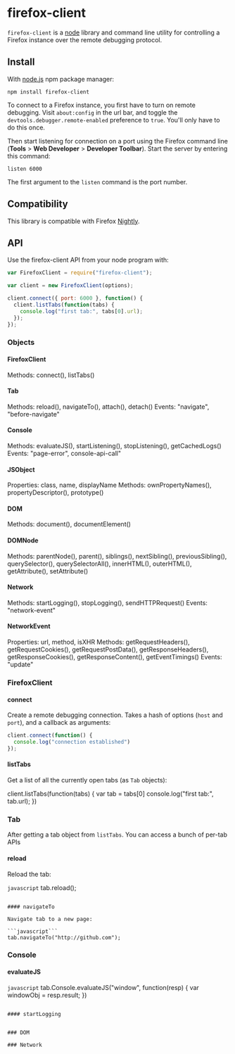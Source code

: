 # firefox-client
`firefox-client` is a [node](nodejs.org) library and command line utility for controlling a Firefox instance over the remote debugging protocol.

## Install
With [node.js](http://nodejs.org/) npm package manager:

	npm install firefox-client

To connect to a Firefox instance, you first have to turn on remote debugging. Visit `about:config` in the url bar, and toggle the `devtools.debugger.remote-enabled` preference to `true`. You'll only have to do this once.

Then start listening for connection on a port using the Firefox command line (**Tools** > **Web Developer** > **Developer Toolbar**). Start the server by entering this command:

```
listen 6000
```

The first argument to the `listen` command is the port number.

## Compatibility

This library is compatible with Firefox [Nightly](http://nightly.mozilla.org/).

## API

Use the firefox-client API from your node program with:

```javascript
var FirefoxClient = require("firefox-client");

var client = new FirefoxClient(options);

client.connect({ port: 6000 }, function() {
  client.listTabs(function(tabs) {
    console.log("first tab:", tabs[0].url);
  });
});
```

### Objects

#### FirefoxClient
Methods: connect(), listTabs()

#### Tab
Methods: reload(), navigateTo(), attach(), detach()
Events: "navigate", "before-navigate"

#### Console
Methods: evaluateJS(), startListening(), stopListening(), getCachedLogs()
Events: "page-error", console-api-call"

#### JSObject
Properties: class, name, displayName
Methods: ownPropertyNames(), propertyDescriptor(), prototype()

#### DOM
Methods: document(), documentElement()

#### DOMNode
Methods: parentNode(), parent(), siblings(), nextSibling(), previousSibling(), querySelector(), querySelectorAll(), innerHTML(), outerHTML(), getAttribute(), setAttribute()

#### Network
Methods: startLogging(), stopLogging(), sendHTTPRequest()
Events: "network-event"

#### NetworkEvent
Properties: url, method, isXHR
Methods: getRequestHeaders(), getRequestCookies(), getRequestPostData(), getResponseHeaders(), getResponseCookies(), getResponseContent(), getEventTimings()
Events: "update"

### FirefoxClient

#### connect

Create a remote debugging connection. Takes a hash of options (`host` and `port`), and
a callback as arguments:

```javascript
client.connect(function() {
  console.log("connection established")
});
```

#### listTabs

Get a list of all the currently open tabs (as `Tab` objects):

client.listTabs(function(tabs) {
   var tab = tabs[0]
   console.log("first tab:", tab.url);
})

### Tab

After getting a tab object from `listTabs`. You can access a bunch of per-tab APIs

#### reload

Reload the tab:

```javascript```
tab.reload();
```

#### navigateTo

Navigate tab to a new page:

```javascript```
tab.navigateTo("http://github.com");
```

### Console


#### evaluateJS

```javascript```
tab.Console.evaluateJS("window", function(resp) {
  var windowObj = resp.result;
})
```

#### startLogging


### DOM

### Network

